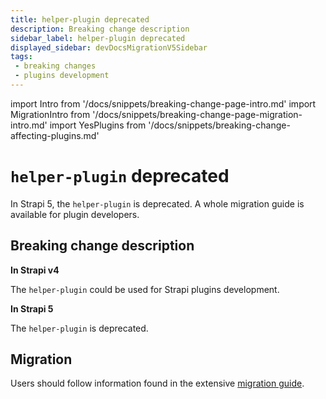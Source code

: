 ```yaml
---
title: helper-plugin deprecated
description: Breaking change description
sidebar_label: helper-plugin deprecated
displayed_sidebar: devDocsMigrationV5Sidebar
tags:
 - breaking changes
 - plugins development
---
```


import Intro from '/docs/snippets/breaking-change-page-intro.md'
import MigrationIntro from '/docs/snippets/breaking-change-page-migration-intro.md'
import YesPlugins from '/docs/snippets/breaking-change-affecting-plugins.md'

# `helper-plugin` deprecated

In Strapi 5, the `helper-plugin` is deprecated. A whole migration guide is available for plugin developers.

 <Intro />

<YesPlugin />

## Breaking change description

<SideBySideContainer>

<SideBySideColumn>

**In Strapi v4**

The `helper-plugin` could be used for Strapi plugins development.

</SideBySideColumn>

<SideBySideColumn>

**In Strapi 5**

The `helper-plugin` is deprecated.

</SideBySideColumn>

</SideBySideContainer>

## Migration

Users should follow information found in the  extensive [migration guide](/dev-docs/migration/v4-to-v5/guides/helper-plugin).
